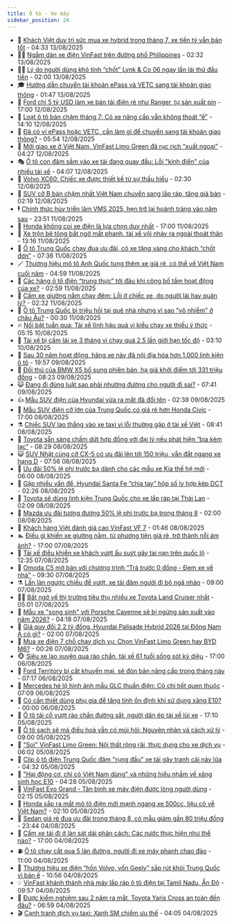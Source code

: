 ```yaml
---
title: Ô tô - Xe máy
sidebar_position: 24
---
```


<!-- dantri-o-to-xe-may:START -->
- 🤡 [Khách Việt duy trì sức mua xe hybrid trong tháng 7, xe tiền tỷ vẫn bán tốt](https://dantri.com.vn/o-to-xe-may/khach-viet-duy-tri-suc-mua-xe-hybrid-trong-thang-7-xe-tien-ty-van-ban-tot-20250813105405266.htm) - 04:33 13/08/2025
- 🧑‍💻 [Ngắm dàn xe điện VinFast trên đường phố Philippines](https://dantri.com.vn/o-to-xe-may/ngam-dan-xe-dien-vinfast-tren-duong-pho-philippines-20250813092041305.htm) - 02:32 13/08/2025
- 🧑‍💻 [Lý do người dùng khó tính “chốt” Lynk &amp; Co 06 ngay lần lái thử đầu tiên](https://dantri.com.vn/o-to-xe-may/ly-do-nguoi-dung-kho-tinh-chot-lynk-co-06-ngay-lan-lai-thu-dau-tien-20250812201659942.htm) - 02:00 13/08/2025
- 🎓 [Hướng dẫn chuyển tài khoản ePass và VETC sang tài khoản giao thông](https://dantri.com.vn/o-to-xe-may/huong-dan-chuyen-tai-khoan-epass-va-vetc-sang-tai-khoan-giao-thong-20250813010838490.htm) - 01:47 13/08/2025
- 🌊 [Ford chi 5 tỷ USD làm xe bán tải điện rẻ như Ranger, tự sản xuất pin](https://dantri.com.vn/o-to-xe-may/ford-chi-5-ty-usd-lam-xe-ban-tai-dien-re-nhu-ranger-tu-san-xuat-pin-20250812211521739.htm) - 17:00 12/08/2025
- 🥷 [Loạt ô tô bán chậm tháng 7: Có xe nâng cấp vẫn không thoát “ế”](https://dantri.com.vn/o-to-xe-may/loat-o-to-ban-cham-thang-7-co-xe-nang-cap-van-khong-thoat-e-20250812093248877.htm) - 14:10 12/08/2025
- 🤩 [Đã có ví ePass hoặc VETC, cần làm gì để chuyển sang tài khoản giao thông?](https://dantri.com.vn/o-to-xe-may/da-co-vi-epass-hoac-vetc-can-lam-gi-de-chuyen-sang-tai-khoan-giao-thong-20250812122806863.htm) - 05:54 12/08/2025
- 🫶 [Mới giao xe ở Việt Nam, VinFast Limo Green đã rục rịch “xuất ngoại”](https://dantri.com.vn/o-to-xe-may/moi-giao-xe-o-viet-nam-vinfast-limo-green-da-ruc-rich-xuat-ngoai-20250812101220011.htm) - 04:27 12/08/2025
- 🎭 [Ô tô con đâm sầm vào xe tải đang quay đầu: Lỗi &quot;kinh điển&quot; của nhiều tài xế](https://dantri.com.vn/o-to-xe-may/o-to-con-dam-sam-vao-xe-tai-dang-quay-dau-loi-kinh-dien-cua-nhieu-tai-xe-20250812095321105.htm) - 04:07 12/08/2025
- 🌁 [Volvo XC60: Chiếc xe được thiết kế từ sự thấu hiểu](https://dantri.com.vn/o-to-xe-may/volvo-xc60-chiec-xe-duoc-thiet-ke-tu-su-thau-hieu-20250812085340557.htm) - 02:30 12/08/2025
- 🦩 [SUV cỡ B bán chậm nhất Việt Nam chuyển sang lắp ráp, tăng giá bán](https://dantri.com.vn/o-to-xe-may/suv-co-b-ban-cham-nhat-viet-nam-chuyen-sang-lap-rap-tang-gia-ban-20250812012032928.htm) - 02:19 12/08/2025
- 🕴 [Chính thức hủy triển lãm VMS 2025, hẹn trở lại hoành tráng vào năm sau](https://dantri.com.vn/o-to-xe-may/chinh-thuc-huy-trien-lam-vms-2025-hen-tro-lai-hoanh-trang-vao-nam-sau-20250811170258908.htm) - 23:51 11/08/2025
- 🎡 [Honda không coi xe điện là lựa chọn duy nhất](https://dantri.com.vn/o-to-xe-may/honda-khong-coi-xe-dien-la-lua-chon-duy-nhat-20250811150139926.htm) - 17:00 11/08/2025
- 📝 [Xe trộn bê tông bất ngờ mất phanh, tài xế vội nhảy ra ngoài thoát thân](https://dantri.com.vn/o-to-xe-may/xe-tron-be-tong-bat-ngo-mat-phanh-tai-xe-voi-nhay-ra-ngoai-thoat-than-20250811163024106.htm) - 13:16 11/08/2025
- 🧐 [Ô tô Trung Quốc chạy đua ưu đãi, có xe tặng vàng cho khách “chốt đơn”](https://dantri.com.vn/o-to-xe-may/o-to-trung-quoc-chay-dua-uu-dai-co-xe-tang-vang-cho-khach-chot-don-20250811122535674.htm) - 07:36 11/08/2025
- 🪄 [Thương hiệu mô tô Anh Quốc tung thêm xe giá rẻ, có thể về Việt Nam cuối năm](https://dantri.com.vn/o-to-xe-may/thuong-hieu-mo-to-anh-quoc-tung-them-xe-gia-re-co-the-ve-viet-nam-cuoi-nam-20250811101621105.htm) - 04:59 11/08/2025
- 🧰 [Các hãng ô tô điện “trung thực” tới đâu khi công bố tầm hoạt động của xe?](https://dantri.com.vn/o-to-xe-may/cac-hang-o-to-dien-trung-thuc-toi-dau-khi-cong-bo-tam-hoat-dong-cua-xe-20250811094715089.htm) - 02:59 11/08/2025
- 🚀 [Cấm xe giường nằm chạy đêm: Lỗi ở chiếc xe, do người lái hay quản lý?](https://dantri.com.vn/o-to-xe-may/cam-xe-giuong-nam-chay-dem-loi-o-chiec-xe-do-nguoi-lai-hay-quan-ly-20250811092910600.htm) - 02:32 11/08/2025
- 💪 [Ô tô Trung Quốc bị triệu hồi tại quê nhà nhưng vì sao &quot;vô nhiễm&quot; ở châu Âu?](https://dantri.com.vn/o-to-xe-may/o-to-trung-quoc-bi-trieu-hoi-tai-que-nha-nhung-vi-sao-vo-nhiem-o-chau-au-20250810172913469.htm) - 00:30 11/08/2025
- 🔥 [Nổi bật tuần qua: Tài xế lĩnh hậu quả vì kiểu chạy xe thiếu ý thức](https://dantri.com.vn/o-to-xe-may/noi-bat-tuan-qua-tai-xe-linh-hau-qua-vi-kieu-chay-xe-thieu-y-thuc-20250810120028073.htm) - 05:15 10/08/2025
- 🐲 [Tài xế bị cấm lái xe 3 tháng vì chạy quá 2,5 lần giới hạn tốc độ](https://dantri.com.vn/o-to-xe-may/tai-xe-bi-cam-lai-xe-3-thang-vi-chay-qua-25-lan-gioi-han-toc-do-20250810032731784.htm) - 03:10 10/08/2025
- 🌋 [Sau 30 năm hoạt động, hãng xe này đã nội địa hóa hơn 1.000 linh kiện ô tô](https://dantri.com.vn/o-to-xe-may/sau-30-nam-hoat-dong-hang-xe-nay-da-noi-dia-hoa-hon-1000-linh-kien-o-to-20250808085549657.htm) - 19:57 09/08/2025
- 🤩 [Đối thủ của BMW X5 bổ sung phiên bản, hạ giá khởi điểm tới 331 triệu đồng](https://dantri.com.vn/o-to-xe-may/doi-thu-cua-bmw-x5-bo-sung-phien-ban-ha-gia-khoi-diem-toi-331-trieu-dong-20250809143713282.htm) - 08:23 09/08/2025
- 😺 [Đang đi đúng luật sao phải nhường đường cho người đi sai?](https://dantri.com.vn/o-to-xe-may/dang-di-dung-luat-sao-phai-nhuong-duong-cho-nguoi-di-sai-20250809094728532.htm) - 07:41 09/08/2025
- 👍 [Mẫu SUV điện của Hyundai vừa ra mắt đã đổi tên](https://dantri.com.vn/o-to-xe-may/mau-suv-dien-cua-hyundai-vua-ra-mat-da-doi-ten-20250808094951318.htm) - 02:38 09/08/2025
- 🎃 [Mẫu SUV điện cỡ lớn của Trung Quốc có giá rẻ hơn Honda Civic](https://dantri.com.vn/o-to-xe-may/mau-suv-dien-co-lon-cua-trung-quoc-co-gia-re-hon-honda-civic-20250808214851140.htm) - 17:00 08/08/2025
- ⚗️ [Chiếc SUV lao thẳng vào xe taxi vì lỗi thường gặp ở tài xế Việt](https://dantri.com.vn/o-to-xe-may/chiec-suv-lao-thang-vao-xe-taxi-vi-loi-thuong-gap-o-tai-xe-viet-20250808153302938.htm) - 08:41 08/08/2025
- 🦄 [Toyota sẵn sàng chấm dứt hợp đồng với đại lý nếu phát hiện “bia kèm lạc”](https://dantri.com.vn/o-to-xe-may/toyota-san-sang-cham-dut-hop-dong-voi-dai-ly-neu-phat-hien-bia-kem-lac-20250808102221054.htm) - 08:29 08/08/2025
- 😺 [SUV Nhật cùng cỡ CX-5 có ưu đãi lên tới 150 triệu, vẫn đắt ngang xe hạng D](https://dantri.com.vn/o-to-xe-may/suv-nhat-cung-co-cx-5-co-uu-dai-len-toi-150-trieu-van-dat-ngang-xe-hang-d-20250808021255437.htm) - 07:56 08/08/2025
- 💼 [Ưu đãi 50% lệ phí trước bạ dành cho các mẫu xe Kia thế hệ mới](https://dantri.com.vn/o-to-xe-may/uu-dai-50-le-phi-truoc-ba-danh-cho-cac-mau-xe-kia-the-he-moi-20250808110037274.htm) - 06:00 08/08/2025
- 💃 [Gặp nhiều vấn đề, Hyundai Santa Fe “chia tay” hộp số ly hợp kép DCT](https://dantri.com.vn/o-to-xe-may/gap-nhieu-van-de-hyundai-santa-fe-chia-tay-hop-so-ly-hop-kep-dct-20250808092151193.htm) - 02:26 08/08/2025
- 🚀 [Toyota sẽ dùng linh kiện Trung Quốc cho xe lắp ráp tại Thái Lan](https://dantri.com.vn/o-to-xe-may/toyota-se-dung-linh-kien-trung-quoc-cho-xe-lap-rap-tai-thai-lan-20250807230458418.htm) - 02:09 08/08/2025
- 🤩 [Mazda ưu đãi tương đương 50% lệ phí trước bạ trong tháng 8](https://dantri.com.vn/o-to-xe-may/mazda-uu-dai-tuong-duong-50-le-phi-truoc-ba-trong-thang-8-20250807234248651.htm) - 02:00 08/08/2025
- 💪 [Khách hàng Việt đánh giá cao VinFast VF 7](https://dantri.com.vn/o-to-xe-may/khach-hang-viet-danh-gia-cao-vinfast-vf-7-20250808082116191.htm) - 01:46 08/08/2025
- 🏊 [Điều gì khiến xe giường nằm, từ phương tiện giá rẻ, trở thành nỗi ám ảnh?](https://dantri.com.vn/o-to-xe-may/dieu-gi-khien-xe-giuong-nam-tu-phuong-tien-gia-re-tro-thanh-noi-am-anh-20250807163521931.htm) - 17:00 07/08/2025
- 💄 [Tài xế điều khiển xe khách vượt ẩu suýt gây tai nạn trên quốc lộ](https://dantri.com.vn/o-to-xe-may/tai-xe-dieu-khien-xe-khach-vuot-au-suyt-gay-tai-nan-tren-quoc-lo-20250807184943378.htm) - 12:35 07/08/2025
- 👺 [Omoda C5 mở bán với chương trình “Trả trước 0 đồng - Đem xe về nhà”](https://dantri.com.vn/o-to-xe-may/omoda-c5-mo-ban-voi-chuong-trinh-tra-truoc-0-dong-dem-xe-ve-nha-20250807153343768.htm) - 09:30 07/08/2025
- ⚗️ [Lấn làn ngược chiều để vượt, xe tải đâm người đi bộ ngã nhào](https://dantri.com.vn/o-to-xe-may/lan-lan-nguoc-chieu-de-vuot-xe-tai-dam-nguoi-di-bo-nga-nhao-20250807144104233.htm) - 09:00 07/08/2025
- 🧑‍🏫 [Bất ngờ về thị trường tiêu thụ nhiều xe Toyota Land Cruiser nhất](https://dantri.com.vn/o-to-xe-may/bat-ngo-ve-thi-truong-tieu-thu-nhieu-xe-toyota-land-cruiser-nhat-20250807100134744.htm) - 05:01 07/08/2025
- 🦒 [Mẫu xe &quot;song sinh&quot; với Porsche Cayenne sẽ bị ngừng sản xuất vào năm 2026?](https://dantri.com.vn/o-to-xe-may/mau-xe-song-sinh-voi-porsche-cayenne-se-bi-ngung-san-xuat-vao-nam-2026-20250807083350977.htm) - 04:18 07/08/2025
- 🐘 [Giá quy đổi 2,2 tỷ đồng, Hyundai Palisade Hybrid 2026 tại Đông Nam Á có gì?](https://dantri.com.vn/o-to-xe-may/gia-quy-doi-22-ty-dong-hyundai-palisade-hybrid-2026-tai-dong-nam-a-co-gi-20250807074953376.htm) - 02:00 07/08/2025
- 🧠 [Mua xe điện 7 chỗ chạy dịch vụ: Chọn VinFast Limo Green hay BYD M6?](https://dantri.com.vn/o-to-xe-may/mua-xe-dien-7-cho-chay-dich-vu-chon-vinfast-limo-green-hay-byd-m6-20250806133107912.htm) - 00:26 07/08/2025
- 🐵 [Siêu xe lao xuyên qua rào chắn, tài xế 61 tuổi sống sót kỳ diệu](https://dantri.com.vn/o-to-xe-may/sieu-xe-lao-xuyen-qua-rao-chan-tai-xe-61-tuoi-song-sot-ky-dieu-20250806175352607.htm) - 17:00 06/08/2025
- 🤭 [Ford Territory bị cắt khuyến mại, sẽ đón bản nâng cấp trong tháng này](https://dantri.com.vn/o-to-xe-may/ford-territory-bi-cat-khuyen-mai-se-don-ban-nang-cap-trong-thang-nay-20250806111451588.htm) - 07:17 06/08/2025
- 🤠 [Mercedes hé lộ hình ảnh mẫu GLC thuần điện: Có chi tiết quen thuộc](https://dantri.com.vn/o-to-xe-may/mercedes-he-lo-hinh-anh-mau-glc-thuan-dien-co-chi-tiet-quen-thuoc-20250806110803094.htm) - 07:09 06/08/2025
- 🫶 [Có cần thiết dùng phụ gia để tăng tính ổn định khi sử dụng xăng E10?](https://dantri.com.vn/o-to-xe-may/co-can-thiet-dung-phu-gia-de-tang-tinh-on-dinh-khi-su-dung-xang-e10-20250805151403190.htm) - 00:00 06/08/2025
- 🚀 [Ô tô tải cố vượt rào chắn đường sắt, người dân ép tài xế lùi xe](https://dantri.com.vn/o-to-xe-may/o-to-tai-co-vuot-rao-chan-duong-sat-nguoi-dan-ep-tai-xe-lui-xe-20250805230539971.htm) - 17:10 05/08/2025
- 🎊 [Ô tô sạch sẽ mà điều hoà vẫn có mùi hôi: Nguyên nhân và cách xử lý](https://dantri.com.vn/o-to-xe-may/o-to-sach-se-ma-dieu-hoa-van-co-mui-hoi-nguyen-nhan-va-cach-xu-ly-20250805110955243.htm) - 09:00 05/08/2025
- 🦄 [&quot;Soi&quot; VinFast Limo Green: Nội thất rộng rãi, thực dụng cho xe dịch vụ](https://dantri.com.vn/o-to-xe-may/soi-vinfast-limo-green-noi-that-rong-rai-thuc-dung-cho-xe-dich-vu-20250805115922051.htm) - 06:02 05/08/2025
- 🥷 [Clip ô tô điện Trung Quốc đâm &quot;rụng đầu&quot; xe tải gây tranh cãi nảy lửa](https://dantri.com.vn/o-to-xe-may/clip-o-to-dien-trung-quoc-dam-rung-dau-xe-tai-gay-tranh-cai-nay-lua-20250805101408233.htm) - 04:32 05/08/2025
- 🦏 [&quot;Hại động cơ, chỉ có Việt Nam dùng&quot; và những hiểu nhầm về xăng sinh học E10](https://dantri.com.vn/o-to-xe-may/hai-dong-co-chi-co-viet-nam-dung-va-nhung-hieu-nham-ve-xang-sinh-hoc-e10-20250801160136683.htm) - 04:28 05/08/2025
- 🤗 [VinFast Evo Grand - Tân binh xe máy điện được lòng người dùng](https://dantri.com.vn/o-to-xe-may/vinfast-evo-grand-tan-binh-xe-may-dien-duoc-long-nguoi-dung-20250805085702255.htm) - 02:15 05/08/2025
- 🐲 [Honda sắp ra mắt mô tô điện mới mạnh ngang xe 500cc, liệu có về Việt Nam?](https://dantri.com.vn/o-to-xe-may/honda-sap-ra-mat-mo-to-dien-moi-manh-ngang-xe-500cc-lieu-co-ve-viet-nam-20250804172104611.htm) - 02:10 05/08/2025
- 🤭 [Sedan giá rẻ đua ưu đãi trong tháng 8, có mẫu giảm gần 80 triệu đồng](https://dantri.com.vn/o-to-xe-may/sedan-gia-re-dua-uu-dai-trong-thang-8-co-mau-giam-gan-80-trieu-dong-20250804161929187.htm) - 23:44 04/08/2025
- 🐻 [Cấm xe tải đi ở làn sát dải phân cách: Các nước thực hiện như thế nào?](https://dantri.com.vn/o-to-xe-may/cam-xe-tai-di-o-lan-sat-dai-phan-cach-cac-nuoc-thuc-hien-nhu-the-nao-20250804142923629.htm) - 17:00 04/08/2025
- ⛽️ [Ô tô chạy cắt qua 5 làn đường, người đi xe máy phanh chao đảo](https://dantri.com.vn/o-to-xe-may/o-to-chay-cat-qua-5-lan-duong-nguoi-di-xe-may-phanh-chao-dao-20250804174509563.htm) - 11:00 04/08/2025
- 🫣 [Thương hiệu xe điện “hồn Volvo, vốn Geely” sắp rút khỏi Trung Quốc vì bán ế](https://dantri.com.vn/o-to-xe-may/thuong-hieu-xe-dien-hon-volvo-von-geely-sap-rut-khoi-trung-quoc-vi-ban-e-20250804135315122.htm) - 10:56 04/08/2025
- 💡 [VinFast khánh thành nhà máy lắp ráp ô tô điện tại Tamil Nadu, Ấn Độ](https://dantri.com.vn/o-to-xe-may/vinfast-khanh-thanh-nha-may-lap-rap-o-to-dien-tai-tamil-nadu-an-do-20250804163420010.htm) - 09:57 04/08/2025
- 💪 [Được kiểm nghiệm sau 2 năm ra mắt, Toyota Yaris Cross an toàn đến đâu?](https://dantri.com.vn/o-to-xe-may/duoc-kiem-nghiem-sau-2-nam-ra-mat-toyota-yaris-cross-an-toan-den-dau-20250804134651111.htm) - 06:59 04/08/2025
- 🎬 [Cạnh tranh dịch vụ taxi: Xanh SM chiếm ưu thế](https://dantri.com.vn/o-to-xe-may/canh-tranh-dich-vu-taxi-xanh-sm-chiem-uu-the-20250804105848763.htm) - 04:05 04/08/2025<!-- dantri-o-to-xe-may:END -->
